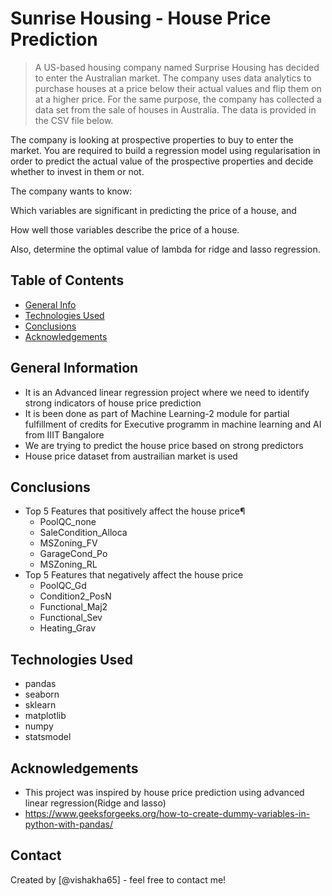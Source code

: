 # Sunrise Housing - House Price Prediction
> A US-based housing company named Surprise Housing has decided to enter the Australian market. The company uses data analytics to purchase houses at a price below their actual values and flip them on at a higher price. For the same purpose, the company has collected a data set from the sale of houses in Australia. The data is provided in the CSV file below.

 

The company is looking at prospective properties to buy to enter the market. You are required to build a regression model using regularisation in order to predict the actual value of the prospective properties and decide whether to invest in them or not.

 

The company wants to know:

Which variables are significant in predicting the price of a house, and

How well those variables describe the price of a house.

 

Also, determine the optimal value of lambda for ridge and lasso regression.


## Table of Contents
* [General Info](#general-information)
* [Technologies Used](#technologies-used)
* [Conclusions](#conclusions)
* [Acknowledgements](#acknowledgements)

<!-- You can include any other section that is pertinent to your problem -->

## General Information
- It is an Advanced linear regression project where we need to identify strong indicators of house price prediction
- It is been done as part of Machine Learning-2 module for partial fulfillment of credits for Executive programm in machine learning and AI from IIIT Bangalore
- We are trying to predict the house price based on strong predictors
- House price dataset from austrailian market is used

<!-- You don't have to answer all the questions - just the ones relevant to your project. -->

## Conclusions
- Top 5 Features that positively affect the house price¶
  - PoolQC_none 
  - SaleCondition_Alloca
  - MSZoning_FV
  - GarageCond_Po
  - MSZoning_RL
- Top 5 Features that negatively affect the house price
  - PoolQC_Gd
  - Condition2_PosN
  - Functional_Maj2
  - Functional_Sev
  - Heating_Grav

<!-- You don't have to answer all the questions - just the ones relevant to your project. -->


## Technologies Used
- pandas
- seaborn
- sklearn
- matplotlib
- numpy
- statsmodel
  

<!-- As the libraries versions keep on changing, it is recommended to mention the version of library used in this project -->

## Acknowledgements
- This project was inspired by house price prediction using advanced linear regression(Ridge and lasso)
- https://www.geeksforgeeks.org/how-to-create-dummy-variables-in-python-with-pandas/

## Contact
Created by [@vishakha65] - feel free to contact me!


<!-- Optional -->
<!-- ## License -->
<!-- This project is open source and available under the [... License](). -->

<!-- You don't have to include all sections - just the one's relevant to your project -->
